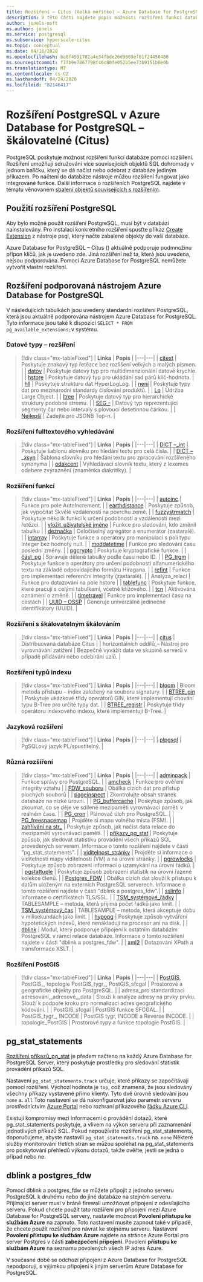 ```yaml
---
title: Rozšíření – Citus (Velká měřítko) – Azure Database for PostgreSQL
description: V této části najdete popis možnosti rozšíření funkcí databáze pomocí rozšíření v Azure Database for PostgreSQL-Citus (škálování).
author: jonels-msft
ms.author: jonels
ms.service: postgresql
ms.subservice: hyperscale-citus
ms.topic: conceptual
ms.date: 04/16/2020
ms.openlocfilehash: ba8f4591782a4e34fbde26d9669ef01f24450486
ms.sourcegitcommit: f7fb9e7867798f46c80fe052b5ee73b9151b0e0b
ms.translationtype: MT
ms.contentlocale: cs-CZ
ms.lasthandoff: 04/24/2020
ms.locfileid: "82146417"
---
```

# <a name="postgresql-extensions-in-azure-database-for-postgresql--hyperscale-citus"></a>Rozšíření PostgreSQL v Azure Database for PostgreSQL – škálovatelné (Citus)

PostgreSQL poskytuje možnost rozšíření funkcí databáze pomocí rozšíření. Rozšíření umožňují sdružování více souvisejících objektů SQL dohromady v jednom balíčku, který se dá načíst nebo odebrat z databáze jediným příkazem. Po načtení do databáze nástroje můžou rozšíření fungovat jako integrované funkce. Další informace o rozšířeních PostgreSQL najdete v tématu věnovaném [sbalení objektů souvisejících s rozšířením](https://www.postgresql.org/docs/current/static/extend-extensions.html).

## <a name="use-postgresql-extensions"></a>Použití rozšíření PostgreSQL

Aby bylo možné použít rozšíření PostgreSQL, musí být v databázi nainstalovány. Pro instalaci konkrétního rozšíření spusťte příkaz [Create Extension](https://www.postgresql.org/docs/current/static/sql-createextension.html) z nástroje psql, který načte zabalené objekty do vaší databáze.

Azure Database for PostgreSQL – Citus () aktuálně podporuje podmnožinu přípon klíčů, jak je uvedeno zde. Jiná rozšíření než ta, která jsou uvedena, nejsou podporována. Pomocí Azure Database for PostgreSQL nemůžete vytvořit vlastní rozšíření.

## <a name="extensions-supported-by-azure-database-for-postgresql"></a>Rozšíření podporovaná nástrojem Azure Database for PostgreSQL

V následujících tabulkách jsou uvedeny standardní rozšíření PostgreSQL, která jsou aktuálně podporována nástrojem Azure Database for PostgreSQL. Tyto informace jsou také k dispozici `SELECT * FROM pg_available_extensions;`v systému.

### <a name="data-types-extensions"></a>Datové typy – rozšíření

> [!div class="mx-tableFixed"]
> | **Linka** | **Popis** |
> |---|---|
> | [citext](https://www.postgresql.org/docs/current/static/citext.html) | Poskytuje znakový typ řetězce bez rozlišení velkých a malých písmen. |
> | [datov](https://www.postgresql.org/docs/current/static/cube.html) | Poskytuje datový typ pro multidimenzionální datové krychle. |
> | [hstore](https://www.postgresql.org/docs/current/static/hstore.html) | Poskytuje datový typ pro ukládání sad párů klíč-hodnota. |
> | [hll](https://github.com/citusdata/postgresql-hll) | Poskytuje strukturu dat HyperLogLog. |
> | [není](https://www.postgresql.org/docs/current/static/isn.html) | Poskytuje typy dat pro mezinárodní standardy číslování produktů. |
> | [Lo](https://www.postgresql.org/docs/current/lo.html) | Údržba Large Object. |
> | [ltree](https://www.postgresql.org/docs/current/static/ltree.html) | Poskytuje datový typ pro hierarchické struktury podobné stromu. |
> | [SEG –](https://www.postgresql.org/docs/current/seg.html) | Datový typ reprezentující segmenty čar nebo intervaly s plovoucí desetinnou čárkou. |
> | [Nejlepší](https://github.com/citusdata/postgresql-topn/) | Zadejte pro JSONB Top-n. |

### <a name="full-text-search-extensions"></a>Rozšíření fulltextového vyhledávání

> [!div class="mx-tableFixed"]
> | **Linka** | **Popis** |
> |---|---|
> | [DICT –\_int](https://www.postgresql.org/docs/current/static/dict-int.html) | Poskytuje šablonu slovníku pro hledání textu pro celá čísla. |
> | [DICT –\_xsyn](https://www.postgresql.org/docs/current/dict-xsyn.html) | Šablona slovníku pro hledání textu pro zpracování rozšířeného synonyma |
> | [odakcent](https://www.postgresql.org/docs/current/static/unaccent.html) | Vyhledávací slovník textu, který z lexemes odebere zvýraznění (znaménka diakritiky). |

### <a name="functions-extensions"></a>Rozšíření funkcí

> [!div class="mx-tableFixed"]
> | **Linka** | **Popis** |
> |---|---|
> | [autoinc](https://www.postgresql.org/docs/current/contrib-spi.html#id-1.11.7.45.7) | Funkce pro pole AutoIncrement. |
> | [earthdistance](https://www.postgresql.org/docs/current/static/earthdistance.html) | Poskytuje způsob, jak vypočítat Skvělé vzdálenosti na povrchu země. |
> | [fuzzystrmatch](https://www.postgresql.org/docs/current/static/fuzzystrmatch.html) | Poskytuje několik funkcí k určení podobností a vzdálenosti mezi řetězci. |
> | [vložit\_uživatelské jméno](https://www.postgresql.org/docs/current/contrib-spi.html#id-1.11.7.45.8) | Funkce pro sledování, kdo změnil tabulku |
> | [deznačka](https://www.postgresql.org/docs/current/intagg.html) | Celočíselný agregátor a enumerátor (zastaralé). |
> | [intarray](https://www.postgresql.org/docs/current/static/intarray.html) | Poskytuje funkce a operátory pro manipulaci s poli typu Integer bez hodnoty null. |
> | [moddatetime](https://www.postgresql.org/docs/current/contrib-spi.html#id-1.11.7.45.9) | Funkce pro sledování času poslední změny. |
> | [pgcrypto](https://www.postgresql.org/docs/current/static/pgcrypto.html) | Poskytuje kryptografické funkce. |
> | [část\_pg](https://pgxn.org/dist/pg_partman/doc/pg_partman.html) | Spravuje dělené tabulky podle času nebo ID. |
> | [PG\_trgm](https://www.postgresql.org/docs/current/static/pgtrgm.html) | Poskytuje funkce a operátory pro určení podobnosti alfanumerického textu na základě odpovídajícího formátu Hiragana. |
> | [refint](https://www.postgresql.org/docs/current/contrib-spi.html#id-1.11.7.45.5) | Funkce pro implementaci referenční integrity (zastaralé). |
> | Analýza\_relací | Funkce pro dotazování na pole hstore |
> | [tablefunc](https://www.postgresql.org/docs/current/static/tablefunc.html) | Poskytuje funkce, které pracují s celými tabulkami, včetně křížového. |
> | [tcn](https://www.postgresql.org/docs/current/tcn.html) | Aktivována oznámení o změně. |
> | [timetravel](https://www.postgresql.org/docs/current/contrib-spi.html#id-1.11.7.45.6) | Funkce pro implementaci času na cestách |
> | [UUID – OSSP](https://www.postgresql.org/docs/current/static/uuid-ossp.html) | Generuje univerzálně jedinečné identifikátory (UUID). |

### <a name="hyperscale-extensions"></a>Rozšíření s škálovatelným škálováním

> [!div class="mx-tableFixed"]
> | **Linka** | **Popis** |
> |---|---|
> | [citus](https://github.com/citusdata/citus) | Distribuovaná databáze Citus |
> | horizontálních oddílů\_– Nástroj pro vyrovnávání zatížení | Bezpečně vyvážit data ve skupině serverů v případě přidávání nebo odebírání uzlů. |

### <a name="index-types-extensions"></a>Rozšíření typů indexu

> [!div class="mx-tableFixed"]
> | **Linka** | **Popis** |
> |---|---|
> | [bloom](https://www.postgresql.org/docs/current/bloom.html) | Bloom metoda přístupu – index založený na souboru signatury. |
> | [BTREE\_gin](https://www.postgresql.org/docs/current/static/btree-gin.html) | Poskytuje ukázkové třídy operátorů GIN, které implementují chování typu B-Tree pro určité typy dat. |
> | [BTREE\_registr](https://www.postgresql.org/docs/current/static/btree-gist.html) | Poskytuje třídy operátoru indexového indexu, které implementují B-Tree. |

### <a name="language-extensions"></a>Jazyková rozšíření

> [!div class="mx-tableFixed"]
> | **Linka** | **Popis** |
> |---|---|
> | [plpgsql](https://www.postgresql.org/docs/current/static/plpgsql.html) | PgSQLový jazyk PL/spustitelný. |

### <a name="miscellaneous-extensions"></a>Různá rozšíření

> [!div class="mx-tableFixed"]
> | **Linka** | **Popis** |
> |---|---|
> | [adminpack](https://www.postgresql.org/docs/current/adminpack.html) | Funkce správy pro PostgreSQL. |
> | [amcheck](https://www.postgresql.org/docs/current/amcheck.html) | Funkce pro ověření integrity vztahu |
> | [FDW\_souboru](https://www.postgresql.org/docs/current/file-fdw.html) | Obálka cizích dat pro přístup plochých souborů |
> | [pageinspect](https://www.postgresql.org/docs/current/pageinspect.html) | Zkontrolujte obsah stránek databáze na nízké úrovni. |
> | [PG\_buffercache](https://www.postgresql.org/docs/current/static/pgbuffercache.html) | Poskytuje způsob, jak zkoumat, co se děje ve sdílené mezipaměti vyrovnávací paměti v reálném čase. |
> | [PG\_cron](https://github.com/citusdata/pg_cron) | Plánovač úloh pro PostgreSQL. |
> | [PG\_freespacemap](https://www.postgresql.org/docs/current/pgfreespacemap.html) | Projděte si mapu volného místa (FSM). |
> | [zahřívání na str\_](https://www.postgresql.org/docs/current/static/pgprewarm.html) | Poskytuje způsob, jak načíst data relace do mezipaměti vyrovnávací paměti. |
> | [příkazy\_pg\_stat](https://www.postgresql.org/docs/current/static/pgstatstatements.html) | Poskytuje způsob, jak sledovat statistiku provádění všech příkazů SQL provedených serverem. Informace o tomto rozšíření najdete v části "pg_stat_statements". |
> | [viditelnost\_stránky](https://www.postgresql.org/docs/current/pgvisibility.html) | Projděte si informace o viditelnosti mapy viditelnosti (VM) a na úrovni stránky. |
> | [pgrowlocks](https://www.postgresql.org/docs/current/static/pgrowlocks.html) | Poskytuje způsob zobrazení informací o uzamykání na úrovni řádků. |
> | [pgstattuple](https://www.postgresql.org/docs/current/static/pgstattuple.html) | Poskytuje způsob zobrazení statistik na úrovni řazené kolekce členů. |
> | [Postgres\_FDW](https://www.postgresql.org/docs/current/static/postgres-fdw.html) | Obálka cizích dat slouží k přístupu k datům uloženým na externích PostgreSQL serverech. Informace o tomto rozšíření najdete v části "dblink a postgres_fdw".|
> | [sslinfo](https://www.postgresql.org/docs/current/sslinfo.html) | Informace o certifikátech TLS/SSL. |
> | [TSM\_systémové\_řádky](https://www.postgresql.org/docs/current/tsm-system-rows.html) | TABLESAMPLE – metoda, která přijímá počet řádků jako limit. |
> | [TSM\_systémový\_čas](https://www.postgresql.org/docs/current/tsm-system-time.html) | TABLESAMPLE – metoda, která akceptuje dobu v milisekundách jako limit. |
> | [hypopg](https://hypopg.readthedocs.io/en/latest/) | Poskytuje způsob vytváření hypotetických indexů, které nenákladují na procesor ani na disk. |
> | [dblink](https://www.postgresql.org/docs/current/dblink.html) | Modul, který podporuje připojení k ostatním databázím PostgreSQL v rámci relace databáze. Informace o tomto rozšíření najdete v části "dblink a postgres_fdw". |
> | [xml2](https://www.postgresql.org/docs/current/xml2.html) | Dotazování XPath a transformace XSLT. |


### <a name="postgis-extensions"></a>Rozšíření PostGIS

> [!div class="mx-tableFixed"]
> | **Linka** | **Popis** |
> |---|---|
> | [PostGIS](https://www.postgis.net/), PostGIS\_, topologie PostGIS\_tygr\_, PostGIS\_sfcgal | Prostorové a geografické objekty pro PostgreSQL. |
> | adresa\_pro standardizaci adresování,\_adresové\_\_data | Slouží k analýze adresy na prvky prvku. Slouží k podpoře kroku pro normalizaci adres geografického kódování. |
> | PostGIS\_sfcgal | PostGIS funkce SFCGAL. |
> | PostGIS\_tygr\_, INCODE | PostGIS tygr, INCODE a Reverse INCODE. |
> | topologie\_PostGIS | Prostorové typy a funkce topologie PostGIS. |


## <a name="pg_stat_statements"></a>pg_stat_statements
[Rozšíření příkazů\_pg\_stat](https://www.postgresql.org/docs/current/pgstatstatements.html) je předem načteno na každý Azure Database for PostgreSQL Server, který poskytuje prostředky pro sledování statistik provádění příkazů SQL.

Nastavení `pg_stat_statements.track` určuje, které příkazy se započítávají pomocí rozšíření. Výchozí hodnota je `top`, což znamená, že jsou sledovány všechny příkazy vystavené přímo klienty. Tyto dvě úrovně sledování jsou `none` a. `all` Toto nastavení se dá nakonfigurovat jako parametr serveru prostřednictvím [Azure Portal](https://docs.microsoft.com/azure/postgresql/howto-configure-server-parameters-using-portal) nebo rozhraní příkazového [řádku Azure CLI](https://docs.microsoft.com/azure/postgresql/howto-configure-server-parameters-using-cli).

Existují kompromisy mezi informacemi o provádění dotazů, které pg_stat_statements poskytuje, a vlivem na výkon serveru při zaznamenání jednotlivých příkazů SQL. Pokud nepoužíváte rozšíření pg_stat_statements, doporučujeme, abyste nastavili `pg_stat_statements.track` na. `none` Některé služby monitorování třetích stran se můžou spoléhat na pg_stat_statements pro poskytování přehledů výkonu dotazů, takže ověřte, jestli se jedná o případ nebo ne.

## <a name="dblink-and-postgres_fdw"></a>dblink a postgres_fdw
Pomocí dblink a postgres_fdw se můžete připojit z jednoho serveru PostgreSQL k druhému nebo do jiné databáze na stejném serveru. Přijímající server musí v bráně firewall umožňovat připojení z odesílajícího serveru. Pokud chcete použít tato rozšíření pro připojení mezi Azure Database for PostgreSQL servery, nastavte možnost **Povolení přístupu ke službám Azure** na zapnuto. Toto nastavení musíte zapnout také v případě, že chcete použít rozšíření pro návrat ke stejnému serveru. Nastavení **Povolení přístupu ke službám Azure** najdete na stránce Azure Portal pro server Postgres v části **zabezpečení připojení**. Povolení **přístupu ke službám Azure** na seznamu povolených všech IP adres Azure.

V současné době se odchozí připojení z Azure Database for PostgreSQL nepodporují, s výjimkou připojení k jiným serverům Azure Database for PostgreSQL.
